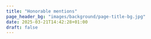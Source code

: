 ```yaml
---
title: "Honorable mentions"
page_header_bg: "images/background/page-title-bg.jpg"
date: 2025-03-21T14:42:28+01:00
draft: false
---
```


